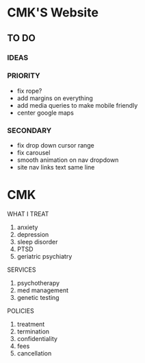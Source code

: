 # CMK'S Website

## TO DO

### IDEAS


### PRIORITY

- fix rope?
- add margins on everything
- add media queries to make mobile friendly
- center google maps


### SECONDARY

- fix drop down cursor range
- fix carousel
- smooth animation on nav dropdown
- site nav links text same line

# CMK



WHAT I TREAT
1. anxiety
2. depression
3. sleep disorder
4. PTSD
5. geriatric psychiatry


SERVICES
1. psychotherapy
2. med management
3. genetic testing

POLICIES 
1. treatment
2. termination
3. confidentiality
4. fees
5. cancellation